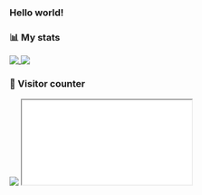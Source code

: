 ### Hello world!

### 📊 My stats
<div>
  <a href="https://farazatarodi.com">
    <img align="top" src="https://github-readme-stats.vercel.app/api?username=farazatarodi&show_icons=true&bg_color=141414&title_color=0fc&icon_color=ff5454&text_color=fff&count_private=true" />
  </a>
  <a href="https://www.farazatarodi.com/#about">
    <img align="top" src="https://github-readme-stats.vercel.app/api/top-langs/?username=farazatarodi&show_icons=true&bg_color=141414&title_color=0fc&icon_color=ff5454&text_color=fff&hide=makefile,cmake&layout=compact" />
  </a>
</div>

### 🎰 Visitor counter
<img src="https://profile-counter.glitch.me/farazatarodi/count.svg" />
<iframe src="farazatarodi.com"/>
